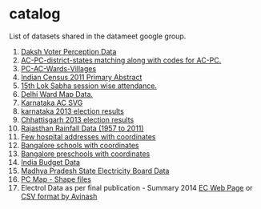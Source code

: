 catalog
=======

List of datasets shared in the datameet google group.

1. [Daksh Voter Perception Data](https://github.com/datameet/daksh)
2. [AC-PC-district-states matching along with codes for AC-PC.](https://docs.google.com/viewer?a=v&pid=forums&srcid=MDY4OTUyMDczNjMzOTQ1OTg0MjYBMDY3NDcwMzk5Mjg3OTEzMDcyNjkBN3lkR0JYVlp1TzhKATQBAXYy&authuser=0)
3. [PC-AC-Wards-Villages](https://groups.google.com/group/datameet/attach/e4227b439fb612/PC-AC-wards-villages.zip?part=4&authuser=0)
4. [Indian Census 2011 Primary Abstract](http://journeyman-data.com/census2011/)
5. [15th Lok Sabha session wise attendance.](https://groups.google.com/group/datameet/attach/44d63728ad65809e/15th%20LS%20Session%20wise%20attendance.csv?part=4&authuser=0)
6. [Delhi Ward Map Data.](https://groups.google.com/group/datameet/attach/4e31ba05492f49e1/Delhiwardsdelimited.zip?part=4&authuser=0)
7. [Karnataka AC SVG](https://groups.google.com/forum/#!searchin/datameet/has$3Aattachment/datameet/DoBu3LsO5ac/YjXgWaRKlFgJ)
8. [karnataka 2013 election results](https://groups.google.com/group/datameet/attach/e2bf1ddabd5dfacf/karnataka-2013-consolidated.xlsx?part=4&authuser=0)
9. [Chhattisgarh 2013 election results](https://www.dropbox.com/s/vude8hbtupp8tda/2013-Chg-Delhi-MP-Raj-Assembly-Result.csv)
10. [Rajasthan Rainfall Data (1957 to 2011)](http://www.google.com/url?q=http%3A%2F%2Fbit.ly%2FMnjtme&sa=D&sntz=1&usg=AFQjCNHtx0E_1gd8psb-XZagBV1u5a9xxg)
11. [Few hospital addresses with coordinates](https://www.google.com/fusiontables/DataSource?snapid=S443177mn68)
12. [Bangalore schools with coordinates](http://klp.org.in/rawdata/Bangalore_schools.csv)
13. [Bangalore preschools with coordinates](http://klp.org.in/rawdata/Bangalore_preschools.csv)
14. [India Budget Data](https://docs.google.com/spreadsheet/ccc?key=0Av599tR_jVYgdGZndXkyZ1BWRWtweE5YT1owOWJKOUE&hl=en_GB#gid=0)
15. [Madhya Pradesh State Electricity Board Data](https://classic.scraperwiki.com/scrapers/madhya_pradesh_state_electricity_board/)
16. [PC Map - Shape files](https://github.com/datameet/maps)
17. Electrol Data as per final publication - Summary 2014 [EC Web Page](http://www.eci-polldaymonitoring.nic.in/erollpublic/) or  [CSV format by Avinash](https://github.com/datameet/india-election-data/blob/master/summary_reports/electrol_data_as_pe_%20final_publication_summary_2014.csv)
